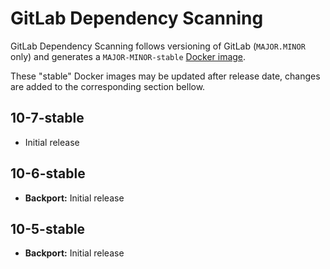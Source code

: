 # GitLab Dependency Scanning

GitLab Dependency Scanning follows versioning of GitLab (`MAJOR.MINOR` only) and generates a `MAJOR-MINOR-stable` [Docker image](https://gitlab.com/gitlab-org/security-products/dependency-scanning/container_registry).

These "stable" Docker images may be updated after release date, changes are added to the corresponding section bellow.

## 10-7-stable
- Initial release

## 10-6-stable
- **Backport:** Initial release

## 10-5-stable
- **Backport:** Initial release
